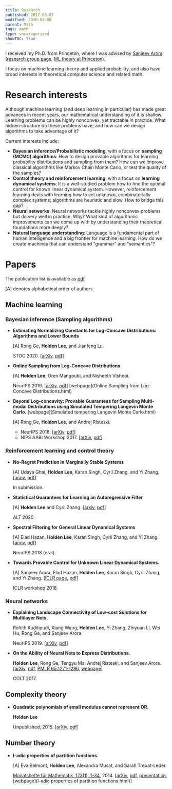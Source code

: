 ```yaml
---
title: Research
published: 2017-08-07
modified: 2020-02-08
parent: Math
tags: math
type: uncategorized
showTOC: True
---
```


I received my Ph.D. from Princeton, where I was advised by [Sanjeev Arora](https://www.cs.princeton.edu/~arora/) ([research group page](http://unsupervised.cs.princeton.edu/), [ML theory at Princeton](http://mltheory.cs.princeton.edu/)).

I focus on machine learning theory and applied probability, and also have broad interests in theoretical computer science and related math.

# Research interests

Although machine learning (and deep learning in particular) has made great advances in recent years, our mathematical understanding of it is shallow. Learning problems can be highly nonconvex, yet tractable in practice. What hidden structure do these problems have, and how can we design algorithms to take advantage of it?

Current interests include: 

+ **Bayesian inference/Probabilistic modeling**, with a focus on **sampling (MCMC) algorithms**: How to design provable algorithms for learning probability distributions and sampling from them? How can we improve classical algorithms like Markov Chain Monte Carlo, or test the quality of the samples?
+ **Control theory and reinforcement learning**, with a focus on **learning dynamical systems**: It is a well-studied problem how to find the optimal control for known linear dynamical system. However, reinforcement learning deals with learning how to act  unknown, combinatorially complex systems; algorithms are heuristic and slow. How to bridge this gap?
+ **Neural networks**: Neural networks tackle highly nonconvex problems but do very well in practice. Why? What kind of algorithmic improvements can we come up with by understanding their theoretical foundations more deeply?
+ **Natural language understanding**: Language is a fundamental part of human intelligence and a big frontier for machine learning. How do we create machines that can understand "grammar" and "semantics"?

# Papers

The publication list is available as [pdf](https://www.dropbox.com/s/7fas5lckj99sqx0/publication_list.pdf?dl=0).

[A] denotes alphabetical order of authors.

## Machine learning

### Bayesian inference (Sampling algorithms)

*   **Estimating Normalizing Constants for Log-Concave Distributions: Algorithms and Lower Bounds**
	
	[A] Rong Ge, **Holden Lee**, and Jianfeng Lu.
	
	STOC 2020. [[arXiv](https://arxiv.org/abs/1911.03043), [pdf](https://arxiv.org/pdf/1911.03043)]
	
*   **Online Sampling from Log-Concave Distributions**
	
	[A] **Holden Lee**, Oren Mangoubi, and Nisheeth Vishnoi. 
	
	NeurIPS 2019. [[arXiv](https://arxiv.org/abs/1902.08179), [pdf](https://arxiv.org/pdf/1902.08179)] [webpage](Online Sampling from Log-Concave Distributions.html)
	
*   **Beyond Log-concavity: Provable Guarantees for Sampling Multi-modal Distributions using Simulated Tempering Langevin Monte Carlo.** [webpage](Simulated tempering Langevin Monte Carlo.html)
	
	[A] Rong Ge, **Holden Lee**, and Andrej Risteski.
	
	* NeurIPS 2018. [[arXiv](https://arxiv.org/abs/1812.00793), [pdf](https://arxiv.org/pdf/1812.00793.pdf)]
	* NIPS AABI Workshop 2017. [[arXiv](https://arxiv.org/abs/1710.02736), [pdf](https://arxiv.org/pdf/1710.02736.pdf)]

### Reinforcement learning and control theory

*   **No-Regret Prediction in Marginally Stable Systems**

	[A] Udaya Ghai, **Holden Lee**, Karan Singh, Cyril Zhang, and Yi Zhang. [[arxiv](https://arxiv.org/abs/2002.02064), [pdf](https://arxiv.org/pdf/2002.02064.pdf)]
	
	In submission.

*   **Statistical Guarantees for Learning an Autoregressive Filter**

	[A] **Holden Lee** and Cyril Zhang. [[arxiv](https://arxiv.org/abs/1905.09897), [pdf](https://arxiv.org/pdf/1905.09897.pdf)]
	
	ALT 2020.
	
*   **Spectral Filtering for General Linear Dynamical Systems**
	
	[A] Elad Hazan, **Holden Lee**, Karan Singh, Cyril Zhang, and Yi Zhang. [[arxiv](https://arxiv.org/abs/1802.03981), [pdf](https://arxiv.org/pdf/1802.03981.pdf)]
	
	NeurIPS 2018 (oral).

*   **Towards Provable Control for Unknown Linear Dynamical Systems.**
	
	[A] Sanjeev Arora, Elad Hazan, **Holden Lee**, Karan Singh, Cyril Zhang, and Yi Zhang. [[ICLR page](https://openreview.net/forum?id=HJGuXK1vM), [pdf](https://openreview.net/pdf?id=HJGuXK1vM)]
	
	ICLR workshop 2018.
	
### Neural networks
	
*   **Explaining Landscape Connectivity of Low-cost Solutions for Multilayer Nets.**
	
	Rohith Kuditipudi, Xiang Wang, **Holden Lee**, Yi Zhang, Zhiyuan Li, Wei Hu, Rong Ge, and Sanjeev Arora.
	
	NeurIPS 2019. [[arXiv](https://arxiv.org/abs/1906.06247), [pdf](https://arxiv.org/pdf/1906.06247)]
	
*   **On the Ability of Neural Nets to Express Distributions.** 
	
	**Holden Lee**, Rong Ge, Tengyu Ma, Andrej Risteski, and Sanjeev Arora. [[arXiv](https://arxiv.org/abs/1702.07028), [pdf](https://arxiv.org/pdf/1702.07028.pdf), [PMLR 65:1271-1296](http://proceedings.mlr.press/v65/lee17a/lee17a.pdf), [webpage](http://tiny.cc/hlcolt17)]
	
	COLT 2017. 

## Complexity theory

*   **Quadratic polynomials of small modulus cannot represent OR.** 

	**Holden Lee**
	
	Unpublished, 2015. [[arXiv](http://arxiv.org/abs/1509.08896), [pdf](http://arxiv.org/pdf/1509.08896.pdf)]

## Number theory

*   **l-adic properties of partition functions.**
	
	[A] Eva Belmont, **Holden Lee**, Alexandra Musat, and Sarah Trebat-Leder.

	[Monatshefte für Mathematik, 173(1), 1-34](http://link.springer.com/article/10.1007/s00605-013-0586-y), 2014. [[arXiv](https://arxiv.org/abs/1510.01202), [pdf](https://arxiv.org/pdf/1510.01202.pdf), [presentation](https://www.dropbox.com/s/81413cszqabcwcx/MIT%20presentation.pdf?dl=0), [webpage](l-adic properties of partition functions.html)]
